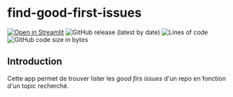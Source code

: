 # find-good-first-issues

[![Open in Streamlit](https://static.streamlit.io/badges/streamlit_badge_black_white.svg)](https://p-acdev-find-good-first-issues-main-eqb5sc.streamlitapp.com/)
![GitHub release (latest by date)](https://img.shields.io/github/v/release/p-acDev/find-good-first-issues?display_name=tag&style=plastic)
![Lines of code](https://img.shields.io/tokei/lines/github/p-acDev/find-good-first-issues?style=plastic)
![GitHub code size in bytes](https://img.shields.io/github/languages/code-size/p-acDev/find-good-first-issues?style=plastic)

## Introduction

Cette app permet de trouver lister les *good firs issues* d'un repo en fonction d'un topic recherché.
